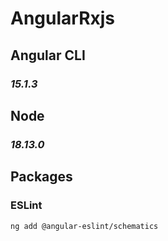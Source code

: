 # AngularRxjs

## Angular CLI

### ***15.1.3***

## Node

### ***18.13.0***

## Packages

### ESLint

```bash
ng add @angular-eslint/schematics
```
